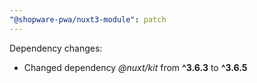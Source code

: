 ```yaml
---
"@shopware-pwa/nuxt3-module": patch
---
```


Dependency changes:

- Changed dependency _@nuxt/kit_ from **^3.6.3** to **^3.6.5**
